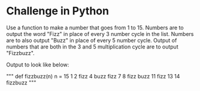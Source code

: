 # Challenge in Python
Use a function to make a number that goes from 1 to 15. Numbers are to output the word "Fizz" in place of every 3 number cycle 
in the list. Numbers are to also output "Buzz" in place of every 5 number cycle. Output of numbers that are both in the 3 and 5 multiplication cycle are to output
"Fizzbuzz".

Output to look like below:

"""
def fizzbuzz(n)
n = 15
1
2
fizz
4
buzz
fizz
7
8
fizz
buzz
11
fizz
13
14
fizzbuzz
"""
